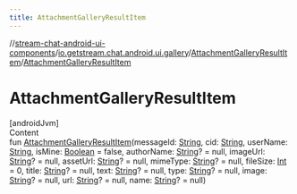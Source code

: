 ```yaml
---
title: AttachmentGalleryResultItem
---
```

//[stream-chat-android-ui-components](../../../index.md)/[io.getstream.chat.android.ui.gallery](../index.md)/[AttachmentGalleryResultItem](index.md)/[AttachmentGalleryResultItem](AttachmentGalleryResultItem.md)



# AttachmentGalleryResultItem  
[androidJvm]  
Content  
fun [AttachmentGalleryResultItem](AttachmentGalleryResultItem.md)(messageId: [String](https://kotlinlang.org/api/latest/jvm/stdlib/kotlin/-string/index.html), cid: [String](https://kotlinlang.org/api/latest/jvm/stdlib/kotlin/-string/index.html), userName: [String](https://kotlinlang.org/api/latest/jvm/stdlib/kotlin/-string/index.html), isMine: [Boolean](https://kotlinlang.org/api/latest/jvm/stdlib/kotlin/-boolean/index.html) = false, authorName: [String](https://kotlinlang.org/api/latest/jvm/stdlib/kotlin/-string/index.html)? = null, imageUrl: [String](https://kotlinlang.org/api/latest/jvm/stdlib/kotlin/-string/index.html)? = null, assetUrl: [String](https://kotlinlang.org/api/latest/jvm/stdlib/kotlin/-string/index.html)? = null, mimeType: [String](https://kotlinlang.org/api/latest/jvm/stdlib/kotlin/-string/index.html)? = null, fileSize: [Int](https://kotlinlang.org/api/latest/jvm/stdlib/kotlin/-int/index.html) = 0, title: [String](https://kotlinlang.org/api/latest/jvm/stdlib/kotlin/-string/index.html)? = null, text: [String](https://kotlinlang.org/api/latest/jvm/stdlib/kotlin/-string/index.html)? = null, type: [String](https://kotlinlang.org/api/latest/jvm/stdlib/kotlin/-string/index.html)? = null, image: [String](https://kotlinlang.org/api/latest/jvm/stdlib/kotlin/-string/index.html)? = null, url: [String](https://kotlinlang.org/api/latest/jvm/stdlib/kotlin/-string/index.html)? = null, name: [String](https://kotlinlang.org/api/latest/jvm/stdlib/kotlin/-string/index.html)? = null)  



